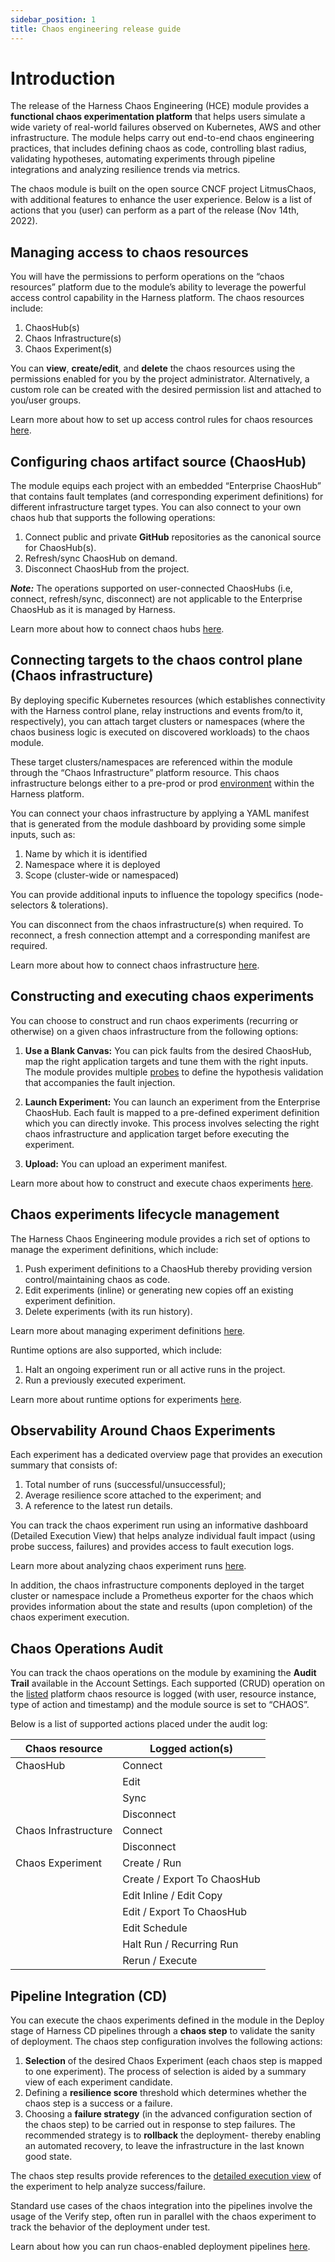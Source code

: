 ```yaml
---
sidebar_position: 1
title: Chaos engineering release guide
---
```


# Introduction 

The release of the Harness Chaos Engineering (HCE) module provides a **functional chaos experimentation platform** that helps users simulate a wide variety of real-world failures observed on Kubernetes, AWS and other infrastructure. The module helps carry out end-to-end chaos engineering practices, that includes defining chaos as code, controlling blast radius, validating hypotheses, automating experiments through pipeline integrations and analyzing resilience trends via metrics. 

The chaos module is built on the open source CNCF project LitmusChaos, with additional features to enhance the user experience. 
Below is a list of actions that you (user) can perform as a part of the release (Nov 14th, 2022). 

## Managing access to chaos resources

You will have the permissions to perform operations on the “chaos resources” platform due to the module’s ability to leverage the powerful access control capability in the Harness platform. The chaos resources include:

1. ChaosHub(s)
2. Chaos Infrastructure(s)
3. Chaos Experiment(s) 


You can **view**, **create/edit**, and **delete** the chaos resources using the permissions enabled for you by the project administrator. Alternatively, a custom role can be created with the desired permission list and attached to you/user groups. 

Learn more about how to set up access control rules for chaos resources [here](https://developer.harness.io/docs/chaos-engineering/technical-reference/chaos-dashboard/#user-management).

## Configuring chaos artifact source (ChaosHub) 

The module equips each project with an embedded “Enterprise ChaosHub” that contains fault templates (and corresponding experiment definitions) for different infrastructure target types. You can also connect to your own chaos hub that supports the following operations: 
  
1. Connect public and private **GitHub** repositories as the canonical source for ChaosHub(s).
2. Refresh/sync ChaosHub on demand.
3. Disconnect ChaosHub from the project.

***Note:*** The operations supported on user-connected ChaosHubs (i.e, connect, refresh/sync, disconnect) are not applicable to the Enterprise ChaosHub as it is managed by Harness. 

Learn more about how to connect chaos hubs [here](https://developer.harness.io/docs/chaos-engineering/user-guides/add-chaos-hub). 

## Connecting targets to the chaos control plane (Chaos infrastructure)

By deploying specific Kubernetes resources (which establishes connectivity with the Harness control plane, relay instructions and events from/to it, respectively), you can attach target clusters or namespaces (where the chaos business logic is executed on discovered workloads) to the chaos module.
 
These target clusters/namespaces are referenced within the module through the “Chaos Infrastructure” platform resource. This chaos infrastructure belongs either to a pre-prod or prod [environment](https://docs.harness.io/article/4o7oqwih6h-harness-key-concepts#environments) within the Harness platform. 

You can connect your chaos infrastructure by applying a YAML manifest that is generated from the module dashboard by providing some simple inputs, such as: 

1. Name by which it is identified
2. Namespace where it is deployed
3. Scope (cluster-wide or namespaced) 

You can provide additional inputs to influence the topology specifics (node-selectors & tolerations).   

You can disconnect from the chaos infrastructure(s) when required. To reconnect, a fresh connection attempt and a corresponding manifest are required.

Learn more about how to connect chaos infrastructure [here](https://developer.harness.io/docs/chaos-engineering/user-guides/connect-chaos-infrastructures). 

## Constructing and executing chaos experiments 

You can choose to construct and run chaos experiments (recurring or otherwise) on a given chaos infrastructure from the following options:

1. **Use a Blank Canvas:** You can pick faults from the desired ChaosHub, map the right application targets and tune them with the right inputs.  The module provides multiple [probes](https://developer.harness.io/docs/chaos-engineering/technical-reference/probes) to define the hypothesis validation that accompanies the fault injection.   

2. **Launch Experiment:** You can launch an experiment from the Enterprise ChaosHub. Each fault is mapped to a pre-defined experiment definition which you can directly invoke. This process involves selecting the right chaos infrastructure and application target before executing the experiment.  

3. **Upload:** You can upload an experiment manifest. 

Learn more about how to construct and execute chaos experiments [here](https://developer.harness.io/docs/chaos-engineering/user-guides/construct-and-run-custom-chaos-experiments). 

## Chaos experiments lifecycle management 

The Harness Chaos Engineering module provides a rich set of options to manage the experiment definitions, which include:  

1. Push experiment definitions to a ChaosHub thereby providing version control/maintaining chaos as code.
2. Edit experiments (inline) or generating new copies off an existing experiment definition.
3. Delete experiments (with its run history).

Learn more about managing experiment definitions [here](https://developer.harness.io/docs/chaos-engineering/user-guides/manage-chaos-experiment-execution/export-chaos-experiments). 

Runtime options are also supported, which include: 

1. Halt an ongoing experiment run or all active runs in the project.
2. Run a previously executed experiment.

Learn more about runtime options for experiments [here](https://developer.harness.io/docs/chaos-engineering/user-guides/manage-chaos-experiment-execution/halt-chaos-experiments). 

## Observability Around Chaos Experiments

Each experiment has a dedicated overview page that provides an execution summary that consists of:

1. Total number of runs (successful/unsuccessful);
2. Average resilience score attached to the experiment; and 
3. A reference to the latest run details.  

You can track the chaos experiment run using an informative dashboard (Detailed Execution View) that helps analyze individual fault impact (using probe success, failures) and provides access to fault execution logs. 

Learn more about analyzing chaos experiment runs [here](https://developer.harness.io/docs/chaos-engineering/user-guides/manage-chaos-experiment-execution/analyze-chaos-experiment). 

In addition, the chaos infrastructure components deployed in the target cluster or namespace include a Prometheus exporter for the chaos which provides information about the state and results (upon completion) of the chaos experiment execution. 

## Chaos Operations Audit

You can track the chaos operations on the module by examining the **Audit Trail** available in the Account Settings. Each supported (CRUD) operation on the [listed](https://docs.google.com/document/d/1WEezOwDJdeztN7-KAyhAciuFxiTUXuTeUhaQgrqPBLY/edit#heading=h.f6hslt96gaty) platform chaos resource is logged (with user, resource instance, type of action and timestamp) and the module source is set to “CHAOS”. 

Below is a list of supported actions placed under the audit log: 


| Chaos resource       | Logged action(s)            |
|----------------------|-----------------------------|
| ChaosHub             | Connect                     |
|                      | Edit                        |
|                      | Sync                        |
|                      | Disconnect                  |
| Chaos Infrastructure | Connect                     |
|                      | Disconnect                  |
| Chaos Experiment     | Create / Run                |
|                      | Create / Export To ChaosHub |
|                      | Edit Inline / Edit Copy     |
|                      | Edit / Export To ChaosHub   |
|                      | Edit Schedule               |
|                      | Halt Run / Recurring Run    |
|                      | Rerun / Execute             |


## Pipeline Integration (CD) 

You can execute the chaos experiments defined in the module in the Deploy stage of Harness CD pipelines through a **chaos step** to validate the sanity of deployment. The chaos step configuration involves the following actions:  

1. **Selection** of the desired Chaos Experiment (each chaos step is mapped to one experiment). The process of selection is aided by a summary view of each experiment candidate. 
2. Defining a **resilience score** threshold which determines whether the chaos step is a success or a failure. 
3. Choosing a **failure strategy** (in the advanced configuration section of the chaos step) to be carried out in response to step failures. The recommended strategy is to **rollback** the deployment- thereby enabling an automated recovery, to leave the infrastructure in the last known good state. 

The chaos step results provide references to the [detailed execution view](https://docs.google.com/document/d/1WEezOwDJdeztN7-KAyhAciuFxiTUXuTeUhaQgrqPBLY/edit#heading=h.2tezeqpc61kr) of the experiment to help analyze success/failure. 

Standard use cases of the chaos integration into the pipelines involve the usage of the Verify step, often run in parallel with the chaos experiment to track the behavior of the deployment under test. 

Learn about how you can run chaos-enabled deployment pipelines [here](https://developer.harness.io/tutorials/run-chaos-experiments/integration-with-harness-cd).
